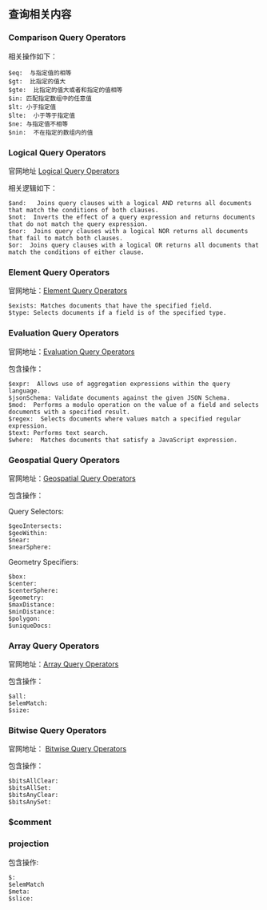 ## 查询相关内容

### Comparison Query Operators
相关操作如下：
```
$eq:  与指定值的相等
$gt:  比指定的值大
$gte:  比指定的值大或者和指定的值相等
$in: 匹配指定数组中的任意值
$lt: 小于指定值
$lte:  小于等于指定值
$ne: 与指定值不相等
$nin:  不在指定的数组内的值
```
### Logical Query Operators
官网地址
[Logical Query Operators](https://docs.mongodb.com/manual/reference/operator/query-logical/)

相关逻辑如下：
```
$and: 	Joins query clauses with a logical AND returns all documents that match the conditions of both clauses.
$not:  Inverts the effect of a query expression and returns documents that do not match the query expression.
$nor:  Joins query clauses with a logical NOR returns all documents that fail to match both clauses.
$or:  Joins query clauses with a logical OR returns all documents that match the conditions of either clause.
```


### Element Query Operators
官网地址：[Element Query Operators](https://docs.mongodb.com/manual/reference/operator/query-element/)

```
$exists: Matches documents that have the specified field.
$type: Selects documents if a field is of the specified type.
```
### Evaluation Query Operators
官网地址：[Evaluation Query Operators](https://docs.mongodb.com/manual/reference/operator/query-evaluation/)

包含操作：
```
$expr:  Allows use of aggregation expressions within the query language.
$jsonSchema: Validate documents against the given JSON Schema.
$mod:  Performs a modulo operation on the value of a field and selects documents with a specified result.
$regex:  Selects documents where values match a specified regular expression.
$text: Performs text search.
$where:  Matches documents that satisfy a JavaScript expression.
```
### Geospatial Query Operators
官网地址：[Geospatial Query Operators](https://docs.mongodb.com/manual/reference/operator/query-geospatial/)

包含操作：

Query Selectors:
```
$geoIntersects:  
$geoWithin:  
$near:  
$nearSphere:  
```

Geometry Specifiers:
```
$box:  
$center:  
$centerSphere:
$geometry:
$maxDistance:
$minDistance:
$polygon:
$uniqueDocs:
```
### Array Query Operators
官网地址：[Array Query Operators](https://docs.mongodb.com/manual/reference/operator/query-array/)

包含操作：
```
$all:
$elemMatch:
$size:
```
### Bitwise Query Operators
官网地址：
[Bitwise Query Operators](https://docs.mongodb.com/manual/reference/operator/query-bitwise/)

包含操作：
```
$bitsAllClear: 
$bitsAllSet:
$bitsAnyClear:
$bitsAnySet:
```
### $comment
### projection

包含操作:
```
$: 
$elemMatch 
$meta:
$slice:
```


